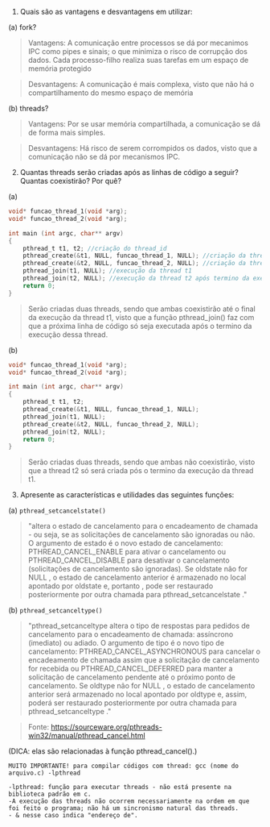 1. Quais são as vantagens e desvantagens em utilizar:

(a) fork?
> Vantagens: A comunicação entre processos se dá por mecanimos IPC como pipes e sinais; o que minimiza o risco de corrupção dos dados. Cada processo-filho realiza suas tarefas em um espaço de memória protegido

> Desvantagens: A comunicação é mais complexa, visto que não há o compartilhamento do mesmo espaço de memória 

(b) threads?
> Vantagens: Por se usar memória compartilhada, a comunicação se dá de forma mais simples.

> Desvantagens: Há risco de serem corrompidos os dados, visto que a comunicação não se dá por mecanismos IPC.


2. Quantas threads serão criadas após as linhas de código a seguir? Quantas coexistirão? Por quê?

(a)

```C
void* funcao_thread_1(void *arg);
void* funcao_thread_2(void *arg);

int main (int argc, char** argv)
{
	pthread_t t1, t2; //criação do thread_id
	pthread_create(&t1, NULL, funcao_thread_1, NULL); //criação da thread t1
	pthread_create(&t2, NULL, funcao_thread_2, NULL); //criação da thread t2
	pthread_join(t1, NULL); //execução da thread t1
	pthread_join(t2, NULL); //execução da thread t2 após termino da execução da thread t1
	return 0;
}
```
> Serão criadas duas threads, sendo que ambas coexistirão até o final da execução da thread t1, visto que a função pthread_join() faz com que a próxima linha de código só seja executada após o termino da execução dessa thread.

(b)
```C
void* funcao_thread_1(void *arg);
void* funcao_thread_2(void *arg);

int main (int argc, char** argv)
{
	pthread_t t1, t2;
	pthread_create(&t1, NULL, funcao_thread_1, NULL);
	pthread_join(t1, NULL);
	pthread_create(&t2, NULL, funcao_thread_2, NULL);
	pthread_join(t2, NULL);
	return 0;
}
```
> Serão criadas duas threads, sendo que ambas não coexistirão, visto que a thread t2 só será criada pós o termino da execução da thread t1.

3. Apresente as características e utilidades das seguintes funções:

(a) `pthread_setcancelstate()`
> "altera o estado de cancelamento para o encadeamento de chamada - ou seja, se as solicitações de cancelamento são ignoradas ou não. O argumento de estado é o novo estado de cancelamento: PTHREAD_CANCEL_ENABLE para ativar o cancelamento ou PTHREAD_CANCEL_DISABLE para desativar o cancelamento (solicitações de cancelamento são ignoradas). Se oldstate não for NULL , o estado de cancelamento anterior é armazenado no local apontado por oldstate e, portanto , pode ser restaurado posteriormente por outra chamada para pthread_setcancelstate ."

(b) `pthread_setcanceltype()`
> "pthread_setcanceltype altera o tipo de respostas para pedidos de cancelamento para o encadeamento de chamada: assíncrono (imediato) ou adiado. O argumento de tipo é o novo tipo de cancelamento: PTHREAD_CANCEL_ASYNCHRONOUS para cancelar o encadeamento de chamada assim que a solicitação de cancelamento for recebida ou PTHREAD_CANCEL_DEFERRED para manter a solicitação de cancelamento pendente até o próximo ponto de cancelamento. Se oldtype não for NULL , o estado de cancelamento anterior será armazenado no local apontado por oldtype e, assim, poderá ser restaurado posteriormente por outra chamada para pthread_setcanceltype ."

> Fonte: https://sourceware.org/pthreads-win32/manual/pthread_cancel.html

(DICA: elas são relacionadas à função pthread_cancel().)

````
MUITO IMPORTANTE! para compilar códigos com thread: gcc (nome do arquivo.c) -lpthread

-lpthread: função para executar threads - não está presente na biblioteca padrão em c.
-A execução das threads não ocorrem necessariamente na ordem em que foi feito o programa; não há um sincronismo natural das threads.
- & nesse caso indica "endereço de".
````
